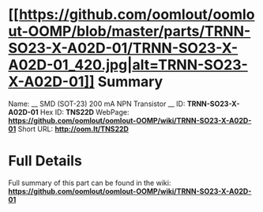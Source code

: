 
[[https://github.com/oomlout/oomlout-OOMP/blob/master/parts/TRNN-SO23-X-A02D-01/TRNN-SO23-X-A02D-01_420.jpg|alt=TRNN-SO23-X-A02D-01]] 
Summary
=================

Name: __ SMD (SOT-23) 200 mA NPN Transistor __
ID: __TRNN-SO23-X-A02D-01__
Hex ID: __TNS22D__
WebPage: __https://github.com/oomlout/oomlout-OOMP/wiki/TRNN-SO23-X-A02D-01__
Short URL: __http://oom.lt/TNS22D__

Full Details
==========================
Full summary of this part can be found in the wiki:   
__https://github.com/oomlout/oomlout-OOMP/wiki/TRNN-SO23-X-A02D-01__   

